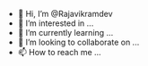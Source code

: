 - 👋 Hi, I’m @Rajavikramdev
- 👀 I’m interested in ...
- 🌱 I’m currently learning ...
- 💞️ I’m looking to collaborate on ...
- 📫 How to reach me ...

<!---
Rajavikramdev/Rajavikramdev is a ✨ special ✨ repository because its `README.md` (this file) appears on your GitHub profile.
You can click the Preview link to take a look at your changes.
--->
